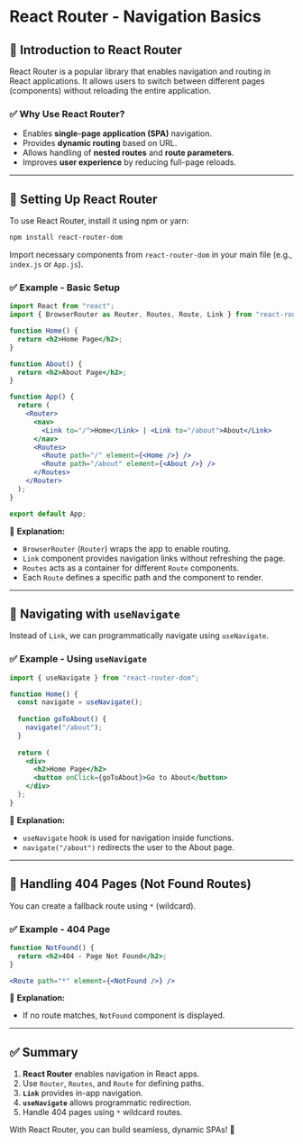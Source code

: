 # React Router - Navigation Basics

## 📌 Introduction to React Router
React Router is a popular library that enables navigation and routing in React applications. It allows users to switch between different pages (components) without reloading the entire application.

### ✅ Why Use React Router?
- Enables **single-page application (SPA)** navigation.
- Provides **dynamic routing** based on URL.
- Allows handling of **nested routes** and **route parameters**.
- Improves **user experience** by reducing full-page reloads.

---

## 📌 Setting Up React Router
To use React Router, install it using npm or yarn:
```sh
npm install react-router-dom
```

Import necessary components from `react-router-dom` in your main file (e.g., `index.js` or `App.js`).

### ✅ Example - Basic Setup
```jsx
import React from "react";
import { BrowserRouter as Router, Routes, Route, Link } from "react-router-dom";

function Home() {
  return <h2>Home Page</h2>;
}

function About() {
  return <h2>About Page</h2>;
}

function App() {
  return (
    <Router>
      <nav>
        <Link to="/">Home</Link> | <Link to="/about">About</Link>
      </nav>
      <Routes>
        <Route path="/" element={<Home />} />
        <Route path="/about" element={<About />} />
      </Routes>
    </Router>
  );
}

export default App;
```

🔹 **Explanation:**
- `BrowserRouter` (`Router`) wraps the app to enable routing.
- `Link` component provides navigation links without refreshing the page.
- `Routes` acts as a container for different `Route` components.
- Each `Route` defines a specific path and the component to render.

---

## 📌 Navigating with `useNavigate`
Instead of `Link`, we can programmatically navigate using `useNavigate`.

### ✅ Example - Using `useNavigate`
```jsx
import { useNavigate } from "react-router-dom";

function Home() {
  const navigate = useNavigate();
  
  function goToAbout() {
    navigate("/about");
  }
  
  return (
    <div>
      <h2>Home Page</h2>
      <button onClick={goToAbout}>Go to About</button>
    </div>
  );
}
```

🔹 **Explanation:**
- `useNavigate` hook is used for navigation inside functions.
- `navigate("/about")` redirects the user to the About page.

---

## 📌 Handling 404 Pages (Not Found Routes)
You can create a fallback route using `*` (wildcard).

### ✅ Example - 404 Page
```jsx
function NotFound() {
  return <h2>404 - Page Not Found</h2>;
}

<Route path="*" element={<NotFound />} />
```

🔹 **Explanation:**
- If no route matches, `NotFound` component is displayed.

---

## ✅ Summary
1. **React Router** enables navigation in React apps.
2. Use `Router`, `Routes`, and `Route` for defining paths.
3. **`Link`** provides in-app navigation.
4. **`useNavigate`** allows programmatic redirection.
5. Handle 404 pages using `*` wildcard routes.

With React Router, you can build seamless, dynamic SPAs! 🚀


